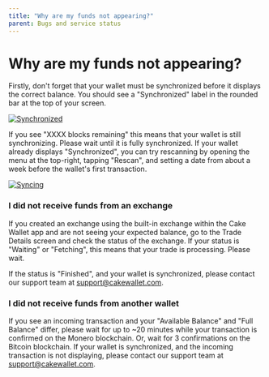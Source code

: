 ```yaml
---
title: "Why are my funds not appearing?"
parent: Bugs and service status
---
```


# Why are my funds not appearing?  

Firstly, don't forget that your wallet must be synchronized before it displays the correct balance. You should see a "Synchronized" label in the rounded bar at the top of your screen.  

[![Synchronized](/assets/images/funds-1.jpg)](/assets/images/funds-1.jpg)

If you see "XXXX blocks remaining" this means that your wallet is still synchronizing. Please wait until it is fully synchronized. If your wallet already displays "Synchronized", you can try rescanning by opening the menu at the top-right, tapping "Rescan", and setting a date from about a week before the wallet's first transaction.

[![Syncing](/assets/images/funds-2.jpg)](/assets/images/funds-2.jpg)

### I did not receive funds from an exchange  

If you created an exchange using the built-in exchange within the Cake Wallet app and are not seeing your expected balance, go to the Trade Details screen and check the status of the exchange. If your status is "Waiting" or "Fetching", this means that your trade is processing. Please wait.

If the status is "Finished", and your wallet is synchronized, please contact our support team at [support@cakewallet.com](mailto:support@cakewallet.com).

### I did not receive funds from another wallet

If you see an incoming transaction and your "Available Balance" and "Full Balance" differ, please wait for up to ~20 minutes while your transaction is confirmed on the Monero blockchain. Or, wait for 3 confirmations on the Bitcoin blockchain. If your wallet is synchronized, and the incoming transaction is not displaying, please contact our support team at [support@cakewallet.com](mailto:support@cakewallet.com).  
